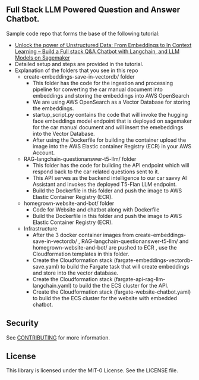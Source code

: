 ## Full Stack LLM Powered Question and Answer Chatbot.

Sample code repo that forms the base of the following tutorial:
* [Unlock the power of Unstructured Data: From Embeddings to In Context Learning – Build a Full stack Q&A Chatbot with Langchain, and LLM Models on Sagemaker](https://buildon.aws/tutorials/fullstack-llm-langchain-chatbot-on-aws)
* Detailed setup and steps are provided in the tutorial.
* Explanation of the folders that you see in this repo
    * create-embeddings-save-in-vectordb/ folder
        * This folder has the code for the ingestion and processing pipeline for converting the car manual document into embeddings and storing the embeddings into AWS OpenSearch
        * We are using AWS OpenSearch as a Vector Database for storing the embeddings.
        * startup_script.py contains the code that will invoke the hugging face embeddings model endpoint that is deployed on sagemaker for the car manual document and will insert the emebeddings into the Vector Database.
        * After using the Dockerfile for building the container upload the image into the AWS Elastic container Registry (ECR) in your AWS Account.
    * RAG-langchain-questionanswer-t5-llm/ folder 
        * This folder has the code for building the API endpoint which will respond back to the car related questions sent to it. 
        * This API serves as the backend intelligence to our car savvy AI Assistant and invokes the deployed T5-Flan LLM endpoint.
        * Build the Dockerfile in this folder and push the image to AWS Elastic Container Registry (ECR).
    * homegrown-website-and-bot/ folder
        * Code for Website and chatbot along with Dockerfile 
        * Build the Dockerfile in this folder and push the image to AWS Elastic Container Registry (ECR).
    * Infrastructure
        * After the 3 docker container images from  create-embeddings-save-in-vectordb/ , RAG-langchain-questionanswer-t5-llm/ and homegrown-website-and-bot/  are pushed to ECR , use the Cloudformation templates in this folder.
        * Create the Cloudformation stack (fargate-embeddings-vectordb-save.yaml) to build the Fargate task that will create embeddings and store into the vector database.
        * Create the Cloudformation stack (fargate-api-rag-llm-langchain.yaml) to build the the ECS cluster for the API.
        * Create the Cloudformation stack (fargate-website-chatbot.yaml) to build the the ECS cluster for the website with embedded chatbot.

## Security

See [CONTRIBUTING](CONTRIBUTING.md#security-issue-notifications) for more information.

## License

This library is licensed under the MIT-0 License. See the LICENSE file.

